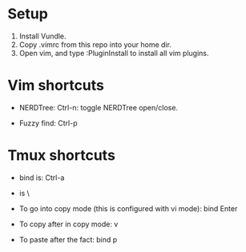 
# Setup

1. Install Vundle.
2. Copy .vimrc from this repo into your home dir.
3. Open vim, and type :PluginInstall to install all vim plugins.


# Vim shortcuts

- NERDTree:
Ctrl-n: toggle NERDTree open/close.

- Fuzzy find:
Ctrl-p

# Tmux shortcuts

- bind is: Ctrl-a
- <Leader> is \

- To go into copy mode (this is configured with vi mode):
bind Enter

- To copy after in copy mode:
v

- To paste after the fact:
bind p



